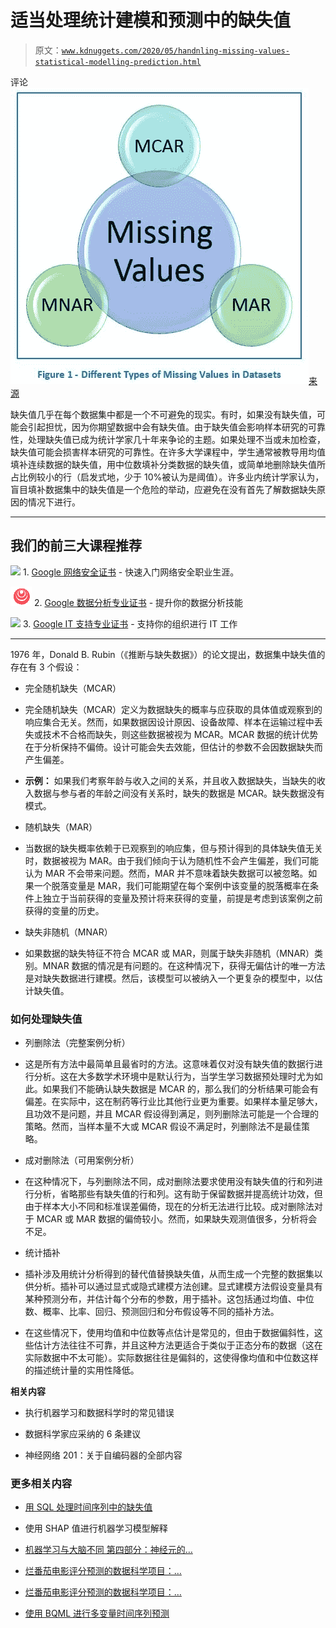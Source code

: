 # 适当处理统计建模和预测中的缺失值

> 原文：[`www.kdnuggets.com/2020/05/handnling-missing-values-statistical-modelling-prediction.html`](https://www.kdnuggets.com/2020/05/handnling-missing-values-statistical-modelling-prediction.html)

评论![图示名称](img/5f54d0b93d800c800205ec76be34c1c5.png)[来源](https://datascience.foundation/datatalk/methods-for-dealing-with-missing-values-in-datasets)

缺失值几乎在每个数据集中都是一个不可避免的现实。有时，如果没有缺失值，可能会引起担忧，因为你期望数据中会有缺失值。由于缺失值会影响样本研究的可靠性，处理缺失值已成为统计学家几十年来争论的主题。如果处理不当或未加检查，缺失值可能会损害样本研究的可靠性。在许多大学课程中，学生通常被教导用均值填补连续数据的缺失值，用中位数填补分类数据的缺失值，或简单地删除缺失值所占比例较小的行（启发式地，少于 10%被认为是阈值）。许多业内统计学家认为，盲目填补数据集中的缺失值是一个危险的举动，应避免在没有首先了解数据缺失原因的情况下进行。

* * *

## 我们的前三大课程推荐

![](img/0244c01ba9267c002ef39d4907e0b8fb.png) 1\. [Google 网络安全证书](https://www.kdnuggets.com/google-cybersecurity) - 快速入门网络安全职业生涯。

![](img/e225c49c3c91745821c8c0368bf04711.png) 2\. [Google 数据分析专业证书](https://www.kdnuggets.com/google-data-analytics) - 提升你的数据分析技能

![](img/0244c01ba9267c002ef39d4907e0b8fb.png) 3\. [Google IT 支持专业证书](https://www.kdnuggets.com/google-itsupport) - 支持你的组织进行 IT 工作

* * *

1976 年，Donald B. Rubin（《推断与缺失数据》）的论文提出，数据集中缺失值的存在有 3 个假设：

+   完全随机缺失（MCAR）

+   完全随机缺失（MCAR）定义为数据缺失的概率与应获取的具体值或观察到的响应集合无关。然而，如果数据因设计原因、设备故障、样本在运输过程中丢失或技术不合格而缺失，则这些数据被视为 MCAR。MCAR 数据的统计优势在于分析保持不偏倚。设计可能会失去效能，但估计的参数不会因数据缺失而产生偏差。

+   **示例：** 如果我们考察年龄与收入之间的关系，并且收入数据缺失，当缺失的收入数据与参与者的年龄之间没有关系时，缺失的数据是 MCAR。缺失数据没有模式。

+   随机缺失（MAR）

+   当数据的缺失概率依赖于已观察到的响应集，但与预计得到的具体缺失值无关时，数据被视为 MAR。由于我们倾向于认为随机性不会产生偏差，我们可能认为 MAR 不会带来问题。然而，MAR 并不意味着缺失数据可以被忽略。如果一个脱落变量是 MAR，我们可能期望在每个案例中该变量的脱落概率在条件上独立于当前获得的变量及预计将来获得的变量，前提是考虑到该案例之前获得的变量的历史。

+   缺失非随机（MNAR）

+   如果数据的缺失特征不符合 MCAR 或 MAR，则属于缺失非随机（MNAR）类别。MNAR 数据的情况是有问题的。在这种情况下，获得无偏估计的唯一方法是对缺失数据进行建模。然后，该模型可以被纳入一个更复杂的模型中，以估计缺失值。

### 如何处理缺失值

+   列删除法（完整案例分析）

+   这是所有方法中最简单且最省时的方法。这意味着仅对没有缺失值的数据行进行分析。这在大多数学术环境中是默认行为，当学生学习数据预处理时尤为如此。如果我们不能确认缺失数据是 MCAR 的，那么我们的分析结果可能会有偏差。在实际中，这在制药等行业比其他行业更为重要。如果样本量足够大，且功效不是问题，并且 MCAR 假设得到满足，则列删除法可能是一个合理的策略。然而，当样本量不大或 MCAR 假设不满足时，列删除法不是最佳策略。

+   成对删除法（可用案例分析）

+   在这种情况下，与列删除法不同，成对删除法要求使用没有缺失值的行和列进行分析，省略那些有缺失值的行和列。这有助于保留数据并提高统计功效，但由于样本大小不同和标准误差偏倚，现在的分析无法进行比较。成对删除法对于 MCAR 或 MAR 数据的偏倚较小。然而，如果缺失观测值很多，分析将会不足。

+   统计插补

+   插补涉及用统计分析得到的替代值替换缺失值，从而生成一个完整的数据集以供分析。插补可以通过显式或隐式建模方法创建。显式建模方法假设变量具有某种预测分布，并估计每个分布的参数，用于插补。这包括通过均值、中位数、概率、比率、回归、预测回归和分布假设等不同的插补方法。

+   在这些情况下，使用均值和中位数等点估计是常见的，但由于数据偏斜性，这些估计方法往往不可靠，并且这种方法更适合于类似于正态分布的数据（这在实际数据中不太可能）。实际数据往往是偏斜的，这使得像均值和中位数这样的描述统计量的实用性降低。

**相关内容**

+   执行机器学习和数据科学时的常见错误

+   数据科学家应采纳的 6 条建议

+   神经网络 201：关于自编码器的全部内容

### 更多相关内容

+   [用 SQL 处理时间序列中的缺失值](https://www.kdnuggets.com/2022/09/handling-missing-values-timeseries-sql.html)

+   使用 SHAP 值进行机器学习模型解释

+   [机器学习与大脑不同 第四部分：神经元的…](https://www.kdnuggets.com/2022/06/machine-learning-like-brain-part-4-neuron-limited-ability-represent-precise-values.html)

+   [烂番茄电影评分预测的数据科学项目：…](https://www.kdnuggets.com/2023/06/data-science-project-rotten-tomatoes-movie-rating-prediction-first-approach.html)

+   [烂番茄电影评分预测的数据科学项目：…](https://www.kdnuggets.com/2023/07/data-science-project-rotten-tomatoes-movie-rating-prediction-second-approach.html)

+   [使用 BQML 进行多变量时间序列预测](https://www.kdnuggets.com/2023/07/multivariate-timeseries-prediction-bqml.html)
